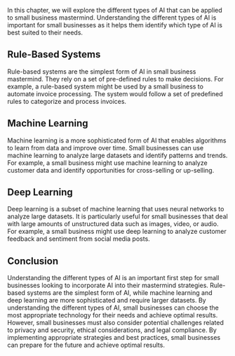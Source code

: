 
In this chapter, we will explore the different types of AI that can be applied to small business mastermind. Understanding the different types of AI is important for small businesses as it helps them identify which type of AI is best suited to their needs.

Rule-Based Systems
------------------

Rule-based systems are the simplest form of AI in small business mastermind. They rely on a set of pre-defined rules to make decisions. For example, a rule-based system might be used by a small business to automate invoice processing. The system would follow a set of predefined rules to categorize and process invoices.

Machine Learning
----------------

Machine learning is a more sophisticated form of AI that enables algorithms to learn from data and improve over time. Small businesses can use machine learning to analyze large datasets and identify patterns and trends. For example, a small business might use machine learning to analyze customer data and identify opportunities for cross-selling or up-selling.

Deep Learning
-------------

Deep learning is a subset of machine learning that uses neural networks to analyze large datasets. It is particularly useful for small businesses that deal with large amounts of unstructured data such as images, video, or audio. For example, a small business might use deep learning to analyze customer feedback and sentiment from social media posts.

Conclusion
----------

Understanding the different types of AI is an important first step for small businesses looking to incorporate AI into their mastermind strategies. Rule-based systems are the simplest form of AI, while machine learning and deep learning are more sophisticated and require larger datasets. By understanding the different types of AI, small businesses can choose the most appropriate technology for their needs and achieve optimal results. However, small businesses must also consider potential challenges related to privacy and security, ethical considerations, and legal compliance. By implementing appropriate strategies and best practices, small businesses can prepare for the future and achieve optimal results.
